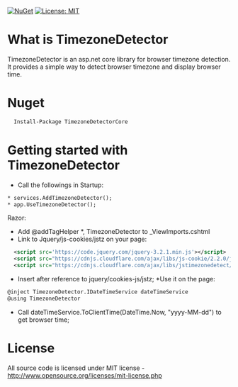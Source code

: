 [![NuGet](https://img.shields.io/nuget/v/TimezoneDetectorCore.svg)](https://www.nuget.org/packages/TimezoneDetectorCore)
[![License: MIT](https://img.shields.io/badge/License-MIT-green.svg)](LICENSE)

# What is TimezoneDetector

TimezoneDetector is an asp.net core library for browser timezone detection. It provides a simple way to detect browser timezone and display browser time.

# Nuget
```xml
  Install-Package TimezoneDetectorCore
```

# Getting started with TimezoneDetector
  * Call the followings in Startup:  
  ```xml
  * services.AddTimezoneDetector();
  * app.UseTimezoneDetector();
  ```
Razor:
  * Add @addTagHelper *, TimezoneDetector to _ViewImports.cshtml
  * Link to Jquery/js-cookies/jstz on your page: 
  ```xml
    <script src='https://code.jquery.com/jquery-3.2.1.min.js'></script>
    <script src="https://cdnjs.cloudflare.com/ajax/libs/js-cookie/2.2.0/js.cookie.min.js"></script>
    <script src="https://cdnjs.cloudflare.com/ajax/libs/jstimezonedetect/1.0.6/jstz.min.js"></script>
  ```
  * Insert <timezonedetector /> after reference to jquery/cookies-js/jstz;
  *Use it on the page:
  ```xml
  @inject TimezoneDetector.IDateTimeService dateTimeService
  @using TimezoneDetector
  ```
  * Call dateTimeService.ToClientTime(DateTime.Now, "yyyy-MM-dd") to get browser time;

# License
All source code is licensed under MIT license - http://www.opensource.org/licenses/mit-license.php
